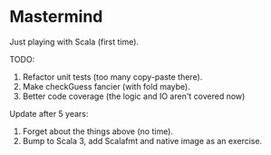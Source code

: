 # Mastermind

Just playing with Scala (first time).

TODO:
1. Refactor unit tests (too many copy-paste there).
2. Make checkGuess fancier (with fold maybe).
3. Better code coverage (the logic and IO aren't covered now)

Update after 5 years:
1. Forget about the things above (no time).
2. Bump to Scala 3, add Scalafmt and native image as an exercise.